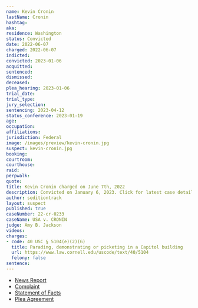 ```yaml
---
name: Kevin Cronin
lastName: Cronin
hashtag:
aka:
residence: Washington
status: Convicted
date: 2022-06-07
charged: 2022-06-07
indicted:
convicted: 2023-01-06
acquitted:
sentenced:
dismissed:
deceased:
plea_hearing: 2023-01-06
trial_date:
trial_type:
jury_selection:
sentencing: 2023-04-12
status_conference: 2023-01-19
age:
occupation:
affiliations:
jurisdiction: Federal
image: /images/preview/kevin-cronin.jpg
suspect: kevin-cronin.jpg
booking:
courtroom:
courthouse:
raid:
perpwalk:
quote:
title: Kevin Cronin charged on June 7th, 2022
description: Convicted on January 6, 2023. Click for latest case details.
author: seditiontrack
layout: suspect
published: true
caseNumber: 22-cr-0233
caseName: USA v. CRONIN
judge: Amy B. Jackson
videos:
charges:
- code: 40 USC § 5104(e)(2)(G)
  title: Parading, demonstrating or picketing in a Capitol building
  url: https://www.law.cornell.edu/uscode/text/40/5104
  felony: false
sentence:
---
```

- [News Report](https://www.king5.com/article/news/crime/puyallup-capitol-riot-suspects-charges/281-19245a3b-5271-4dc1-8460-a3c7fa150fe6)
- [Complaint](https://www.justice.gov/usao-dc/case-multi-defendant/file/1512656/download)
- [Statement of Facts](https://www.justice.gov/usao-dc/case-multi-defendant/file/1512661/download)
- [Plea Agreement](https://www.justice.gov/usao-dc/case-multi-defendant/file/1562976/download)
